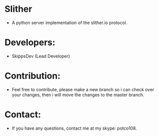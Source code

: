 # Slither
* A python server implementation of the slither.io protocol.

# Developers:
* SkippsDev (Lead Developer)

# Contribution:
* Feel free to contribute, please make a new branch so i can check over your changes, then i will move the changes to the master branch.

# Contact:
* If you have any questions, contact me at my skype: potco108.
